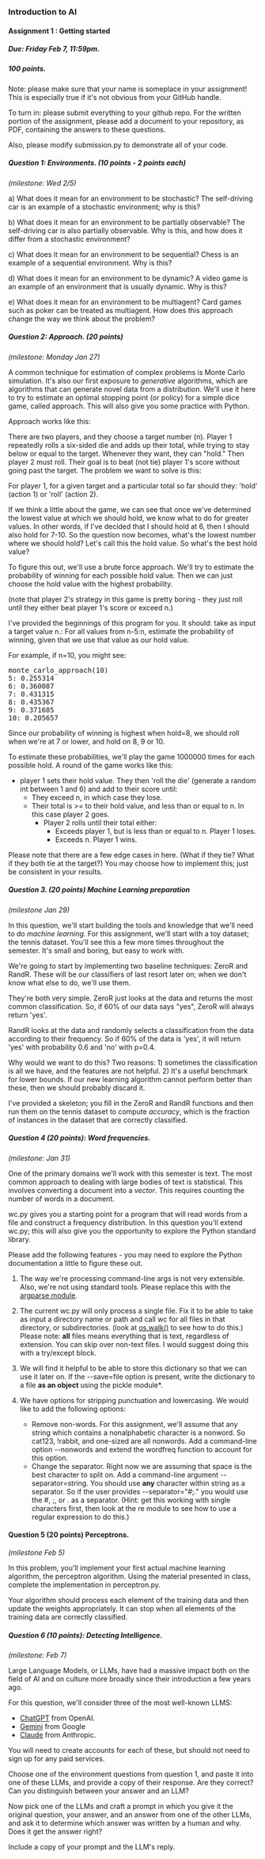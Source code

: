 ### Introduction to AI
#### Assignment 1 : Getting started

##### Due: Friday Feb 7, 11:59pm.

##### 100 points.

Note: please make sure that your name is someplace in your assignment! This is especially true if it's not obvious from your GitHub handle.

To turn in: please submit everything to your github repo. For the written portion of the assignment, please add a document to your repository, as PDF, containing the answers to these questions.

Also, please modify submission.py to demonstrate all of your code.


##### Question 1: Environments. (10 points - 2 points each)
*(milestone: Wed 2/5)*

a) What does it mean for an environment to be stochastic? The self-driving car is an example of a stochastic environment; why is this?

b) What does it mean for an environment to be partially observable? The self-driving car is also partially observable. Why is this, and how does it differ from a stochastic environment?

c) What does it mean for an environment to be sequential? Chess is an example of a sequential environment. Why is this?

d) What does it mean for an environment to be dynamic? A video game is an example of an environment that is usually dynamic. Why is this?

e) What does it mean for an environment to be multiagent? Card games such as poker can be treated as multiagent. How does this approach change the way we think about the problem?

##### Question 2: Approach. (20 points)

*(milestone: Monday Jan 27)* 

A common technique for estimation of complex problems is Monte Carlo simulation. It's also our first exposure to <i> generative</i> algorithms, which are algorithms that
can generate novel data from a distribution. We'll use it here to try to estimate 
an optimal stopping point (or policy) for a simple dice game, called approach. This will also give you some practice with Python.

Approach works like this: 

There are two players, and they choose a target number (n).
Player 1 repeatedly rolls a six-sided die and adds up their total, while trying to stay below or equal to the target. 
Whenever they want, they can "hold." Then player 2 must roll. Their goal is 
to beat (not tie) player 1's score without going past the target. The problem we want to solve is this:

For player 1, for a given target and a particular total so far should they: 
'hold' (action 1) or 'roll' (action 2).

If we think a little about the game, we can see that once we've determined the lowest value at which we should hold, we know what to do for greater values. In other words, if I've decided that I should hold at 6, then I should also hold for 7-10. So the question now becomes, what's the lowest number where we should hold? Let's call this the hold value. So what's the best hold value?

To figure this out, we'll use a brute force approach. We'll try to estimate the probability of winning for each possible hold value. Then we can just choose the hold value with the highest probability.

(note that player 2's strategy in this game is pretty boring - they just roll until they either beat player 1's score or exceed n.)

I've provided the beginnings of this program for you. 
It should: take as input a target value n.:
  For all values from n-5:n, estimate the probability of winning, given that we use that value as our hold value.

For example, if n=10, you might see:
<pre>
monte_carlo_approach(10)
5: 0.255314
6: 0.360087
7: 0.431315
8: 0.435367
9: 0.371685
10: 0.205657
</pre>

Since our probability of winning is highest when hold=8, we should roll when we're at 7 or lower, and hold on 8, 9 or 10.

To estimate these probabilities, we'll play the game 1000000 times for each possible hold. 
A round of the game works like this:
   - player 1 sets their hold value. They then 'roll the die' (generate a random int between 1 and 6) and add to their score until:
     - They exceed n, in which case they lose.
     - Their total is >= to their hold value, and less than or equal to n. In this case player 2 goes.
       - Player 2 rolls until their total either:
         - Exceeds player 1, but is less than or equal to n. Player 1 loses.
         - Exceeds n. Player 1 wins.

Please note that there are a few edge cases in here. (What if they tie? What if they both tie at the target?) You may choose 
how to implement this; just be consistent in your results.
         
 
##### Question 3. (20 points) Machine Learning preparation
*(milestone Jan 29)*

In this question, we'll start building the tools and knowledge that we'll need to do *machine learning.* 
For this assignment, we'll start with a toy dataset; the tennis dataset. You'll see this a few more times throughout the semester. It's small and boring, but easy to work with.

We're going to start by implementing two baseline techniques: ZeroR and RandR. These will be our classifiers of last resort later on; when
we don't know what else to do, we'll use them.

They're both very simple. ZeroR just looks at the data and returns the most common classification. So, if 60% of our data says "yes", ZeroR will always return 'yes'.

RandR looks at the data and randomly selects a classification from the data according to their frequency. So if 60% of the data is 'yes', it will return 'yes'
with probability 0.6 and 'no' with p=0.4.

Why would we want to do this? Two reasons: 1) sometimes the classification is all we have, and the features are not helpful. 2) 
It's a useful benchmark for lower bounds. If our new learning algorithm cannot perform better than these, then we should probably discard it.

I've provided a skeleton; you fill in the ZeroR and RandR functions and then run them on the tennis dataset to compute <i>accuracy</i>, which is the fraction of instances in the dataset that are correctly classified.

##### Question 4 (20 points): Word frequencies. 
*(milestone: Jan 31)*

One of the primary domains we'll  work with this semester is text. The most common approach to dealing with
  large bodies of text is statistical. This involves converting a document into a *vector*. This requires counting the number of words in a document.

wc.py gives you a starting point for a program that will read words from a file and construct a frequency distribution. In this question you'll extend wc.py; this will also give you the opportunity to explore the Python standard library. 

Please add the following features - 
you may need to explore the Python documentation a little to figure these out.

1. The way we're processing command-line args is not very extensible. Also, we're not using standard tools.
Please replace this with the [argparse module](https://docs.python.org/3/library/argparse.html).

2. The current wc.py will only process a single file. Fix it to be able to take as input a directory name or path and call wc for all files in that directory, or subdirectories. (look at [os.walk()](https://docs.python.org/3/library/os.html) to see how to do this.) Please note: **all** files means everything 
that is text, regardless of extension. You can skip over non-text files. I would suggest doing this with a try/except block.

3. We will find it helpful to be able to store this dictionary so that we can use it later on. If the --save=file option is present, write the dictionary to a file **as an object** using the pickle module*.

4. We have options for stripping punctuation and lowercasing. We would like to add the following options:
   -  Remove non-words. For this assignment, we'll assume that any string which contains a nonalphabetic character is a nonword. So cat123, !rabbit, and one-sized are all nonwords. Add a command-line option --nonwords and extend the wordfreq function to account for this option.
   - Change the separator. Right now we are assuming that space is the best character to split on. Add a command-line argument --separator=string. You should use **any** character within string as a separator. So if the user provides --separator="#;." you would use the #, ;, or . as a separator. (Hint: get this working with single characters first, then 
look at the re module to see how to use a regular expression to do this.)
   

#### Question 5 (20 points) Perceptrons.
*(milestone Feb 5)*

In this problem, you'll implement your first actual machine learning algorithm, the perceptron algorithm.
Using the material presented in class, complete the implementation in perceptron.py.

Your algorithm should process each element of the training data and then update the weights appropriately.
It can stop when all elements of the training data are correctly classified.


##### Question 6 (10 points): Detecting Intelligence. 

*(milestone: Feb 7)*

Large Language Models, or LLMs, have had a massive impact both on the field of AI and on culture more broadly since their introduction a few years ago.

For this question, we'll consider three of the most well-known LLMS:

- [ChatGPT](https://chat.openai.com/auth/login) from OpenAI.</li>
- [Gemini](https://gemini.google.com/) from Google </li>
- [Claude](https://claude.ai/login) from Anthropic. </li>

You will need to create accounts for each of these, but should not need to sign up for any paid services.

Choose one of the environment questions from question 1, and paste it into one of  these LLMs, and provide a copy of their response.
Are they correct? Can you distinguish between your answer and an LLM?

Now pick one of the LLMs and craft a prompt in which you give it the original question, your answer, and an answer from one of the other LLMs, and ask it to determine which answer was written by a human and why. Does it get the answer right?

 Include a copy of your prompt and the LLM's reply. 

